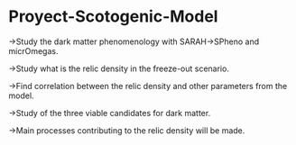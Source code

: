 # Proyect-Scotogenic-Model

  ->Study the dark matter phenomenology with SARAH->SPheno and micrOmegas.
  
  ->Study what is the relic density in the freeze-out scenario. 
  
  ->Find correlation between the relic density and other parameters from the model.  
  
  ->Study of the three viable candidates for dark matter.  
  
  ->Main processes contributing to the relic density will be made.  
